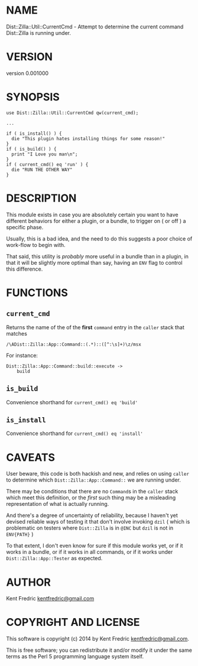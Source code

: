 # NAME

Dist::Zilla::Util::CurrentCmd - Attempt to determine the current command Dist::Zilla is running under.

# VERSION

version 0.001000

# SYNOPSIS

    use Dist::Zilla::Util::CurrentCmd qw(current_cmd);

    ...

    if ( is_install() ) {
      die "This plugin hates installing things for some reason!"
    }
    if ( is_build() ) {
      print "I Love you man\n";
    }
    if ( current_cmd() eq 'run' ) {
      die "RUN THE OTHER WAY"
    }

# DESCRIPTION

This module exists in case you are absolutely certain you want to have different behaviors for either a plugin, or a bundle, to
trigger on ( or off ) a specific phase.

Usually, this is a bad idea, and the need to do this suggests a poor choice of work-flow to begin with.

That said, this utility is _probably_ more useful in a bundle than in a plugin, in that it will be slightly more optimal than
say, having an `ENV` flag to control this difference.

# FUNCTIONS

## `current_cmd`

Returns the name of the of the **first** `command` entry in the `caller` stack that matches

    /\ADist::Zilla::App::Command::(.*)::([^:\s]+)\z/msx

For instance:

    Dist::Zilla::App::Command::build::execute ->
        build

## `is_build`

Convenience shorthand for `current_cmd() eq 'build'`

## `is_install`

Convenience shorthand for `current_cmd() eq 'install'`

# CAVEATS

User beware, this code is both hackish and new, and relies on using `caller` to determine which
`Dist::Zilla::App::Command::` we are running under.

There may be conditions that there are no `Command`s in the `caller` stack which meet this definition, or the _first_ such
thing may be a misleading representation of what is actually running.

And there's a degree of uncertainty of reliability, because I haven't yet devised reliable ways of testing it that don't
involve invoking `dzil` ( which is problematic on testers where `Dist::Zilla` is in `@INC` but `dzil` is not in
`ENV{PATH}` )

To that extent, I don't even know for sure if this module works yet, or if it works in a bundle, or if it works in all
commands, or if it works under `Dist::Zilla::App::Tester` as expected.

# AUTHOR

Kent Fredric <kentfredric@gmail.com>

# COPYRIGHT AND LICENSE

This software is copyright (c) 2014 by Kent Fredric <kentfredric@gmail.com>.

This is free software; you can redistribute it and/or modify it under
the same terms as the Perl 5 programming language system itself.
